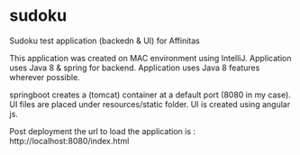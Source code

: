# sudoku
Sudoku test application (backedn & UI) for Affinitas

This application was created on MAC environment using IntelliJ.
Application uses Java 8 & spring for backend.
Application uses Java 8 features wherever possible.

springboot creates a (tomcat) container at a default port (8080 in my case).
UI files are placed under resources/static folder.
UI is created using angular js. 


Post deployment the url to load the application is : http://localhost:8080/index.html
